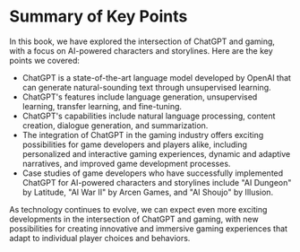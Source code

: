 Summary of Key Points
=================================

In this book, we have explored the intersection of ChatGPT and gaming, with a focus on AI-powered characters and storylines. Here are the key points we covered:

* ChatGPT is a state-of-the-art language model developed by OpenAI that can generate natural-sounding text through unsupervised learning.
* ChatGPT's features include language generation, unsupervised learning, transfer learning, and fine-tuning.
* ChatGPT's capabilities include natural language processing, content creation, dialogue generation, and summarization.
* The integration of ChatGPT in the gaming industry offers exciting possibilities for game developers and players alike, including personalized and interactive gaming experiences, dynamic and adaptive narratives, and improved game development processes.
* Case studies of game developers who have successfully implemented ChatGPT for AI-powered characters and storylines include "AI Dungeon" by Latitude, "AI War II" by Arcen Games, and "AI Shoujo" by Illusion.

As technology continues to evolve, we can expect even more exciting developments in the intersection of ChatGPT and gaming, with new possibilities for creating innovative and immersive gaming experiences that adapt to individual player choices and behaviors.
